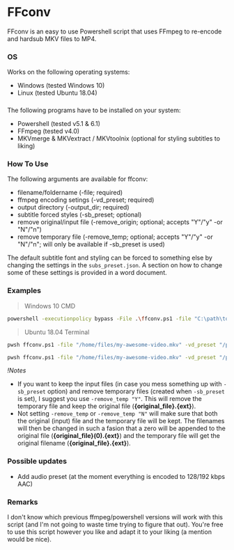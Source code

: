 # FFconv

FFconv is an easy to use Powershell script that uses FFmpeg to re-encode and hardsub MKV files to MP4. 

### OS
Works on the following operating systems:
- Windows (tested Windows 10)
- Linux (tested Ubuntu 18.04)

###  
The following programs have to be installed on your system:
- Powershell (tested v5.1 & 6.1)
- FFmpeg (tested v4.0)
- MKVmerge & MKVextract / MKVtoolnix (optional for styling subtitles to liking)

### How To Use
The following arguments are available for ffconv:
- filename/foldername (-file; required)
- ffmpeg encoding setings (-vd_preset; required)
- output directory (-output_dir; required)
- subtitle forced styles (-sb_preset; optional)
- remove original/input file (-remove_origin; optional; accepts "Y"/"y" -or "N"/"n")
- remove temporary file (-remove_temp; optional; accepts "Y"/"y" -or "N"/"n"; will only be available if -sb_preset is used)

The default subtitle font and styling can be forced to something else by changing the settings in the `subs_preset.json`. A section on how to change some of these settings is provided in a word document.

### Examples
>Windows 10 CMD
```sh
powershell -executionpolicy bypass -File .\ffconv.ps1 -file "C:\path\to\awesome-video.mkv" -vd_preset "C:\path\to\video_preset.json" -output_dir "C:\path\to\output"
```

>Ubuntu 18.04 Terminal
```sh
pwsh ffconv.ps1 -file "/home/files/my-awesome-video.mkv" -vd_preset "/path/to/video_preset.json" -output_dir "/path/to/output"
```

```sh
pwsh ffconv.ps1 -file "/home/files/my-awesome-video.mkv" -vd_preset "/path/to/video_preset.json" -sb_preset "/path/to/subs_preset.json" -remove_temp "Y" -output_dir "/path/to/output"
```

_!Notes_
- If you want to keep the input files (in case you mess something up with `-sb_preset` option) and remove temporary files (created when `-sb_preset` is set), I suggest you use `-remove_temp "Y"`. This will remove the temporary file and keep the original file (**{original_file}.{ext}**).
- Not setting `-remove_temp` or `-remove_temp "N"` will make sure that both the original (input) file and the temporary file will be kept. The filenames will then be changed in such a fasion that a zero will be appended to the original file (**{original_file}(0).{ext}**) and the temporary file will get the original filename (**{original_file}.{ext}**).

### Possible updates
- Add audio preset (at the moment everything is encoded to 128/192 kbps AAC)

### Remarks
I don't know which previous ffmpeg/powershell versions will work with this script (and I'm not going to waste time trying to figure that out). You're free to use this script however you like and adapt it to your liking (a mention would be nice).
